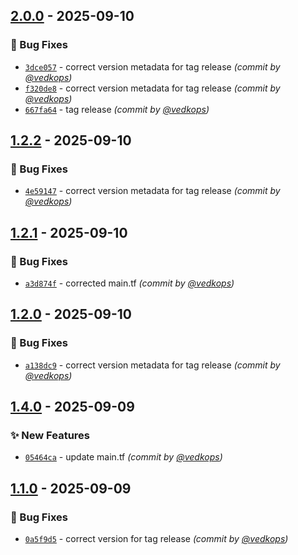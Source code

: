 
## [2.0.0] - 2025-09-10
### :bug: Bug Fixes
- [`3dce057`](https://github.com/terraform-az-modules/terraform-temp-tag-relesae/commit/3dce057a83a43effee4f57a3be0a22f42c678c11) - correct version metadata for tag release *(commit by [@vedkops](https://github.com/vedkops))*
- [`f320de8`](https://github.com/terraform-az-modules/terraform-temp-tag-relesae/commit/f320de8ce89b61a47922cc2a20e3cb6742d308d2) - correct version metadata for tag release *(commit by [@vedkops](https://github.com/vedkops))*
- [`667fa64`](https://github.com/terraform-az-modules/terraform-temp-tag-relesae/commit/667fa64b90c7324def3be1570060eb646f1511b0) - tag release *(commit by [@vedkops](https://github.com/vedkops))*


## [1.2.2] - 2025-09-10
### :bug: Bug Fixes
- [`4e59147`](https://github.com/terraform-az-modules/terraform-temp-tag-relesae/commit/4e59147f6cd6626a77c39932ab248ea76cdfb925) - correct version metadata for tag release *(commit by [@vedkops](https://github.com/vedkops))*


## [1.2.1] - 2025-09-10
### :bug: Bug Fixes
- [`a3d874f`](https://github.com/terraform-az-modules/terraform-temp-tag-relesae/commit/a3d874fd81c7ce65e408c67e8aade7a76fe8b36e) - corrected main.tf *(commit by [@vedkops](https://github.com/vedkops))*


## [1.2.0] - 2025-09-10
### :bug: Bug Fixes
- [`a138dc9`](https://github.com/terraform-az-modules/terraform-temp-tag-relesae/commit/a138dc95efa4cd94e34cdc6fff1e02d7b33a1599) - correct version metadata for tag release *(commit by [@vedkops](https://github.com/vedkops))*


## [1.4.0] - 2025-09-09
### :sparkles: New Features
- [`05464ca`](https://github.com/terraform-az-modules/terraform-temp-tag-relesae/commit/05464ca1aca8482b2133df52eb8a309386f5cee0) - update main.tf *(commit by [@vedkops](https://github.com/vedkops))*


## [1.1.0] - 2025-09-09
### :bug: Bug Fixes
- [`0a5f9d5`](https://github.com/terraform-az-modules/terraform-temp-tag-relesae/commit/0a5f9d5d2bb3ec239b8b280a9a99d8d3ad45dc95) - correct version for tag release *(commit by [@vedkops](https://github.com/vedkops))*

[1.1.0]: https://github.com/terraform-az-modules/terraform-temp-tag-relesae/compare/1.0.0...1.1.0
[1.4.0]: https://github.com/terraform-az-modules/terraform-temp-tag-relesae/compare/1.3.0...1.4.0
[1.2.0]: https://github.com/terraform-az-modules/terraform-temp-tag-relesae/compare/1.1.0...1.2.0
[1.2.1]: https://github.com/terraform-az-modules/terraform-temp-tag-relesae/compare/1.2.0...1.2.1
[1.2.2]: https://github.com/terraform-az-modules/terraform-temp-tag-relesae/compare/1.2.1...1.2.2
[2.0.0]: https://github.com/terraform-az-modules/terraform-temp-tag-relesae/compare/1.2.2...2.0.0
